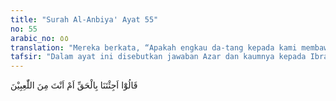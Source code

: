 ```yaml
---
title: "Surah Al-Anbiya' Ayat 55"
no: 55
arabic_no: ٥٥
translation: "Mereka berkata, “Apakah engkau da-tang kepada kami membawa kebenaran atau engkau main-main?”"
tafsir: "Dalam ayat ini disebutkan jawaban Azar dan kaumnya kepada Ibrahim yaitu, apakah Ibrahim datang kepada mereka dengan membawa kebenaran, ataukah hanya ingin berolok-olok saja.\n\nDari ucapan mereka dapat disimpulkan beberapa pertanyaan seputar sikap mereka. Pertama, bahwa mereka setelah mendengarkan ucapan Ibrahim yang bersifat merendahkan martabat tuhan-tuhan mereka, dan menyatakan sesatnya perbuatan mereka, maka hati mereka mulai tergugah, karena ucapan semacam itu belum pernah terdengar di kalangan mereka. Kedua, karena melihat sikap Ibrahim yang bersungguh-sungguh dan keras dalam ucapannya, maka hati mereka mulai ragu terhadap kebenaran dan perbuatan mereka sendiri sebagai penyembah patung. Ketiga, mereka meminta kepada Ibrahim agar memberikan bukti-bukti dan alasan-alasan yang menunjukkan kebenaran ucapan Ibrahim kepada mereka. Keempat, jika Ibrahim tidak dapat memberikan bukti-bukti tersebut, maka mereka menganggap Ibrahim hanya memperolok-olok mereka."
---
```

قَالُوْٓا اَجِئْتَنَا بِالْحَقِّ اَمْ اَنْتَ مِنَ اللّٰعِبِيْنَ 